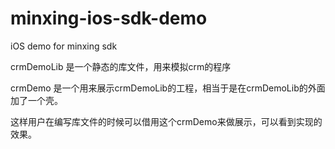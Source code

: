 minxing-ios-sdk-demo
====================

iOS demo for minxing sdk 

crmDemoLib 是一个静态的库文件，用来模拟crm的程序

crmDemo 是一个用来展示crmDemoLib的工程，相当于是在crmDemoLib的外面加了一个壳。

这样用户在编写库文件的时候可以借用这个crmDemo来做展示，可以看到实现的效果。
